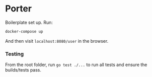 # Porter

Boilerplate set up. Run:

```sh
docker-compose up
```

And then visit `localhost:8080/user` in the browser. 

### Testing

From the root folder, run `go test ./...` to run all tests and ensure the builds/tests pass. 
